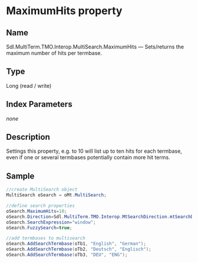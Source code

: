 #  MaximumHits property

## Name

Sdl.MultiTerm.TMO.Interop.MultiSearch.MaximumHits —          Sets/returns the maximum number of hits per termbase.

## Type

Long
(read / write)

## Index Parameters
*none*

## Description
Settings this property, e.g. to 10 will list up to ten hits for each termbase, even if one or several termbases potentially contain more hit terms.

## Sample


```cs
//create MultiSearch object
MultiSearch oSearch = oMt.MultiSearch;

//define search properties
oSearch.MaximumHits=10;
oSearch.Direction=Sdl.MultiTerm.TMO.Interop.MtSearchDirection.mtSearchDown;
oSearch.SearchExpression="window";
oSearch.FuzzySearch=true;

//add termbases to multisearch
oSearch.AddSearchTermbase(oTb1, "English", "German");
oSearch.AddSearchTermbase(oTb2, "Deutsch", "Englisch");
oSearch.AddSearchTermbase(oTb3, "DEU", "ENG");
```
